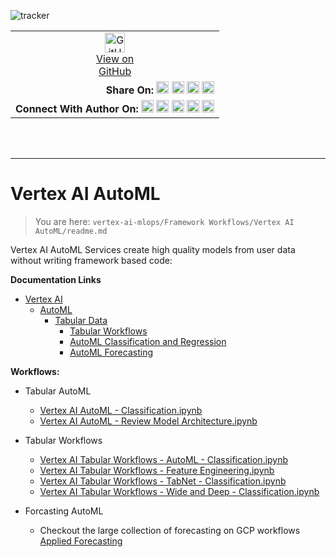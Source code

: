 ![tracker](https://us-central1-vertex-ai-mlops-369716.cloudfunctions.net/pixel-tracking?path=statmike%2Fvertex-ai-mlops%2FFramework+Workflows%2FVertex+AI+AutoML&file=readme.md)
<!--- header table --->
<table>
<tr>     
  <td style="text-align: center">
    <a href="https://github.com/statmike/vertex-ai-mlops/blob/main/Framework%20Workflows/Vertex%20AI%20AutoML/readme.md">
      <img width="32px" src="https://www.svgrepo.com/download/217753/github.svg" alt="GitHub logo">
      <br>View on<br>GitHub
    </a>
  </td>
</tr>
<tr>
  <td style="text-align: right">
    <b>Share On: </b> 
    <a href="https://www.linkedin.com/sharing/share-offsite/?url=https%3A//github.com/statmike/vertex-ai-mlops/blob/main/Framework%20Workflows/Vertex%20AI%20AutoML/readme.md"><img src="https://upload.wikimedia.org/wikipedia/commons/8/81/LinkedIn_icon.svg" alt="Linkedin Logo" width="20px"></a> 
    <a href="https://reddit.com/submit?url=https%3A//github.com/statmike/vertex-ai-mlops/blob/main/Framework%20Workflows/Vertex%20AI%20AutoML/readme.md"><img src="https://redditinc.com/hubfs/Reddit%20Inc/Brand/Reddit_Logo.png" alt="Reddit Logo" width="20px"></a> 
    <a href="https://bsky.app/intent/compose?text=https%3A//github.com/statmike/vertex-ai-mlops/blob/main/Framework%20Workflows/Vertex%20AI%20AutoML/readme.md"><img src="https://upload.wikimedia.org/wikipedia/commons/7/7a/Bluesky_Logo.svg" alt="BlueSky Logo" width="20px"></a> 
    <a href="https://twitter.com/intent/tweet?url=https%3A//github.com/statmike/vertex-ai-mlops/blob/main/Framework%20Workflows/Vertex%20AI%20AutoML/readme.md"><img src="https://upload.wikimedia.org/wikipedia/commons/5/5a/X_icon_2.svg" alt="X (Twitter) Logo" width="20px"></a> 
  </td>
</tr>
<tr>
  <td style="text-align: right">
    <b>Connect With Author On: </b> 
    <a href="https://www.linkedin.com/in/statmike"><img src="https://upload.wikimedia.org/wikipedia/commons/8/81/LinkedIn_icon.svg" alt="Linkedin Logo" width="20px"></a>
    <a href="https://www.github.com/statmike"><img src="https://www.svgrepo.com/download/217753/github.svg" alt="GitHub Logo" width="20px"></a> 
    <a href="https://www.youtube.com/@statmike-channel"><img src="https://upload.wikimedia.org/wikipedia/commons/f/fd/YouTube_full-color_icon_%282024%29.svg" alt="YouTube Logo" width="20px"></a>
    <a href="https://bsky.app/profile/statmike.bsky.social"><img src="https://upload.wikimedia.org/wikipedia/commons/7/7a/Bluesky_Logo.svg" alt="BlueSky Logo" width="20px"></a> 
    <a href="https://x.com/statmike"><img src="https://upload.wikimedia.org/wikipedia/commons/5/5a/X_icon_2.svg" alt="X (Twitter) Logo" width="20px"></a>
  </td>
</tr>
</table><br/><br/>

---
# Vertex AI AutoML
> You are here: `vertex-ai-mlops/Framework Workflows/Vertex AI AutoML/readme.md`

Vertex AI AutoML Services create high quality models from user data without writing framework based code:

**Documentation Links**
- [Vertex AI](https://cloud.google.com/vertex-ai/docs)
    - [AutoML](https://cloud.google.com/vertex-ai/docs/training-overview)
        - [Tabular Data](https://cloud.google.com/vertex-ai/docs/tabular-data/overview)
            - [Tabular Workflows](https://cloud.google.com/vertex-ai/docs/tabular-data/overview)
            - [AutoML Classification and Regression](https://cloud.google.com/vertex-ai/docs/tabular-data/classification-regression/overview)
            - [AutoML Forecasting](https://cloud.google.com/vertex-ai/docs/tabular-data/forecasting/overview)


**Workflows:**
- Tabular AutoML
    - [Vertex AI AutoML - Classification.ipynb](Vertex%20AI%20AutoML%20-%20Classification.ipynb)
    - [Vertex AI AutoML - Review Model Architecture.ipynb](Vertex%20AI%20AutoML%20-%20Review%20Model%20Architecture.ipynb)
- Tabular Workflows
    - [Vertex AI Tabular Workflows - AutoML - Classification.ipynb](Vertex%20AI%20Tabular%20Workflows%20-%20AutoML%20-%20Classification.ipynb)
    - [Vertex AI Tabular Workflows - Feature Engineering.ipynb](Vertex%20AI%20Tabular%20Workflows%20-%20Feature%20Engineering.ipynb)
    - [Vertex AI Tabular Workflows - TabNet - Classification.ipynb](Vertex%20AI%20Tabular%20Workflows%20-%20TabNet%20-%20Classification.ipynb)
    - [Vertex AI Tabular Workflows - Wide and Deep - Classification.ipynb](Vertex%20AI%20Tabular%20Workflows%20-%20Wide%20and%20Deep%20-%20Classification.ipynb) 
    
- Forcasting AutoML
    - Checkout the large collection of forecasting on GCP workflows [Applied Forecasting](../../Applied%20Forecasting/readme.md)